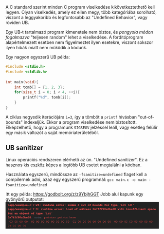 A C standard szerint minden C program viselkedése kikövetkeztethető kell legyen. Olyan viselkedés, amely ez ellen megy, több kategóriába sorolható, viszont a leggyakoribb és legfontosabb az "Undefined Behavior", vagy röviden UB.

Egy UB-t tartalmazó program kimenetele nem biztos, és *pongyola módon fogalmazva* "teljesen random" lehet a viselkedése. A fordítóprogram alapértelmezett esetben nem figyelmeztet ilyen esetekre, viszont sokszor ilyen hibák miatt nem működik a kódunk.

Egy nagyon egyszerű UB példa:

```c
#include <stdio.h>
#include <stdlib.h>

int main(void){
    int tomb[] = {1, 2, 3};
    for(size_t i = 0; i < 4, ++i){
        printf("%d", tomb[i]);
    }
}
```

A ciklus negyedik iterációjára `i=3`, így a tömböt a `printf` hívásban "out-of-bounds" indexeljük. Ekkor a program viselkedése nem biztosított. Elképzelhető, hogy a programunk `SIGSEGV` jelzéssel leáll, vagy esetleg felülír egy másik változót a saját memóriaterületéből.

## UB sanitizer

Linux operációs rendszeren elérhető az ún. "Undefined sanitizer". 
Ez a hasznos kis eszköz képes a legtöbb UB esetet megtalálni a kódban.

Használata egyszerű, mindössze az `-fsanitize=undefined` flaget kell a compilernek adni, azaz egy egyszerű programnál:
`gcc main.c -o main -fsanitize=undefined`

Itt egy példa: <https://godbolt.org/z/z9YbjhGGT>
Jobb alul kapunk egy gyönyörű outputot:<br>
![alt text](image.png)

